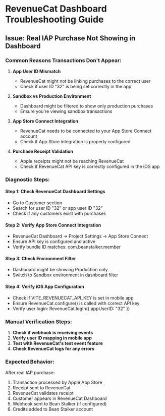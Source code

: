 # RevenueCat Dashboard Troubleshooting Guide

## Issue: Real IAP Purchase Not Showing in Dashboard

### Common Reasons Transactions Don't Appear:

1. **App User ID Mismatch**
   - RevenueCat might not be linking purchases to the correct user
   - Check if user ID "32" is being set correctly in the app

2. **Sandbox vs Production Environment**
   - Dashboard might be filtered to show only production purchases
   - Ensure you're viewing sandbox transactions

3. **App Store Connect Integration**
   - RevenueCat needs to be connected to your App Store Connect account
   - Check if App Store integration is properly configured

4. **Purchase Receipt Validation**
   - Apple receipts might not be reaching RevenueCat
   - Check if RevenueCat API key is correctly configured in the iOS app

### Diagnostic Steps:

#### Step 1: Check RevenueCat Dashboard Settings
- Go to Customer section
- Search for user ID "32" or app user ID "32"
- Check if any customers exist with purchases

#### Step 2: Verify App Store Connect Integration
- RevenueCat Dashboard → Project Settings → App Store Connect
- Ensure API key is configured and active
- Verify bundle ID matches: com.beanstalker.member

#### Step 3: Check Environment Filter
- Dashboard might be showing Production only
- Switch to Sandbox environment in dashboard filter

#### Step 4: Verify iOS App Configuration
- Check if VITE_REVENUECAT_API_KEY is set in mobile app
- Ensure RevenueCat.configure() is called with correct API key
- Verify user login: RevenueCat.logIn({ appUserID: "32" })

### Manual Verification Steps:

1. **Check if webhook is receiving events**
2. **Verify user ID mapping in mobile app**
3. **Test with RevenueCat's test event feature**
4. **Check RevenueCat logs for any errors**

### Expected Behavior:
After real IAP purchase:
1. Transaction processed by Apple App Store
2. Receipt sent to RevenueCat
3. RevenueCat validates receipt
4. Customer appears in RevenueCat Dashboard
5. Webhook sent to Bean Stalker (if configured)
6. Credits added to Bean Stalker account